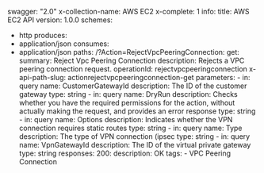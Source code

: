 swagger: "2.0"
x-collection-name: AWS EC2
x-complete: 1
info:
  title: AWS EC2 API
  version: 1.0.0
schemes:
- http
produces:
- application/json
consumes:
- application/json
paths:
  /?Action=RejectVpcPeeringConnection:
    get:
      summary: Reject Vpc Peering Connection
      description: Rejects a VPC peering connection request.
      operationId: rejectvpcpeeringconnection
      x-api-path-slug: actionrejectvpcpeeringconnection-get
      parameters:
      - in: query
        name: CustomerGatewayId
        description: The ID of the customer gateway
        type: string
      - in: query
        name: DryRun
        description: Checks whether you have the required permissions for the action,
          without actually making the request,             and provides an error response
        type: string
      - in: query
        name: Options
        description: Indicates whether the VPN connection requires static routes
        type: string
      - in: query
        name: Type
        description: The type of VPN connection (ipsec
        type: string
      - in: query
        name: VpnGatewayId
        description: The ID of the virtual private gateway
        type: string
      responses:
        200:
          description: OK
      tags:
      - VPC Peering Connection